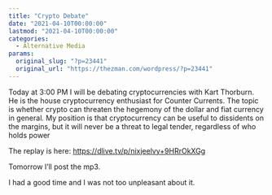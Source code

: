 ```yaml
---
title: "Crypto Debate"
date: "2021-04-10T00:00:00"
lastmod: "2021-04-10T00:00:00"
categories:
  - Alternative Media
params:
  original_slug: "?p=23441"
  original_url: "https://thezman.com/wordpress/?p=23441"
---
```


Today at 3:00 PM I will be debating cryptocurrencies with Kart Thorburn.
He is the house cryptocurrency enthusiast for Counter Currents. The
topic is whether crypto can threaten the hegemony of the dollar and fiat
currency in general. My position is that cryptocurrency can be useful to
dissidents on the margins, but it will never be a threat to legal
tender, regardless of who holds power

The replay is here: https://dlive.tv/p/nixjeelvy+9HRrOkXGg

Tomorrow I’ll post the mp3.

I had a good time and I was not too unpleasant about it.
